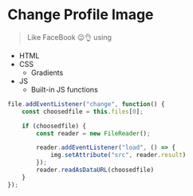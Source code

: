 # Change Profile Image 
> Like FaceBook 😉👌
using

- HTML
- CSS
    - Gradients
- JS
    - Built-in JS functions

```javascript
file.addEventListener("change", function() {
    const choosedfile = this.files[0];

    if (choosedfile) {
        const reader = new FileReader();

        reader.addEventListener("load", () => {
            img.setAttribute("src", reader.result)
        });
        reader.readAsDataURL(choosedfile)
    }
});
```
 
